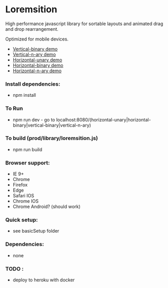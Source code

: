 # Loremsition
High performance javascript library for sortable layouts and animated drag and drop rearrangement.

Optimized for mobile devices.

- [Vertical-binary demo](https://www.nielshtg.dk/loremsition/vertical-binary) 
- [Vertical-n-ary demo](https://www.nielshtg.dk/loremsition/vertical-n-ary) 
- [Horizontal-unary demo](https://www.nielshtg.dk/loremsition/horizontal-unary)
- [Horizontal-binary demo](https://www.nielshtg.dk/loremsition/horizontal-binary)
- [Horizontal-n-ary demo](https://www.nielshtg.dk/loremsition/horizontal-n-ary)  


### Install dependencies:
- npm install

### To Run
- npm run dev - go to localhost:8080/(horizontal-unary|horizontal-binary|vertical-binary|vertical-n-ary)

 ### To build (prod/library/loremsition.js)
- npm run build

 ### Browser support:
  - IE 9+
  - Chrome
  - Firefox
  - Edge
  - Safari IOS
  - Chrome IOS
  - Chrome Android? (should work)

 ### Quick setup:
  - see basicSetup folder

### Dependencies: 
 - none

### TODO :
 - deploy to heroku with docker
